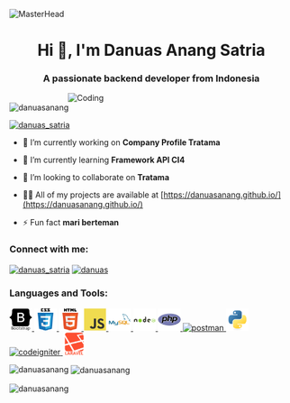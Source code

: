 ![MasterHead](https://i.postimg.cc/DwVhhS55/banneer-danu.png)
<h1 align="center">Hi 👋, I'm Danuas Anang Satria</h1>
<h3 align="center">A passionate backend developer from Indonesia</h3>
<img align="right" alt="Coding" width="400" src="https://camo.githubusercontent.com/5ddf73ad3a205111cf8c686f687fc216c2946a75005718c8da5b837ad9de78c9/68747470733a2f2f7468756d62732e6766796361742e636f6d2f4576696c4e657874446576696c666973682d736d616c6c2e676966">



<p align="left"> <img src="https://komarev.com/ghpvc/?username=danuasanang&label=Profile%20views&color=0e75b6&style=flat" alt="danuasanang" /> </p>

<p align="left"> <a href="https://twitter.com/danuas_satria" target="blank"><img src="https://img.shields.io/twitter/follow/danuas_satria?logo=twitter&style=for-the-badge" alt="danuas_satria" /></a> </p>

- 🔭 I’m currently working on **Company Profile Tratama**

- 🌱 I’m currently learning **Framework API CI4**

- 👯 I’m looking to collaborate on **Tratama**

- 👨‍💻 All of my projects are available at [https://danuasanang.github.io/](https://danuasanang.github.io/)

- ⚡ Fun fact **mari berteman**

<h3 align="left">Connect with me:</h3>
<p align="left">
<a href="https://twitter.com/danuas_satria" target="blank"><img align="center" src="https://raw.githubusercontent.com/rahuldkjain/github-profile-readme-generator/master/src/images/icons/Social/twitter.svg" alt="danuas_satria" height="30" width="40" /></a>
<a href="https://linkedin.com/in/danuas" target="blank"><img align="center" src="https://raw.githubusercontent.com/rahuldkjain/github-profile-readme-generator/master/src/images/icons/Social/linked-in-alt.svg" alt="danuas" height="30" width="40" /></a>
</p>

<h3 align="left">Languages and Tools:</h3>
<p align="left"> <a href="https://getbootstrap.com" target="_blank" rel="noreferrer"> <img src="https://raw.githubusercontent.com/devicons/devicon/master/icons/bootstrap/bootstrap-plain-wordmark.svg" alt="bootstrap" width="40" height="40"/> </a> <a href="https://www.w3schools.com/css/" target="_blank" rel="noreferrer"> <img src="https://raw.githubusercontent.com/devicons/devicon/master/icons/css3/css3-original-wordmark.svg" alt="css3" width="40" height="40"/> </a> <a href="https://www.w3.org/html/" target="_blank" rel="noreferrer"> <img src="https://raw.githubusercontent.com/devicons/devicon/master/icons/html5/html5-original-wordmark.svg" alt="html5" width="40" height="40"/> </a> <a href="https://developer.mozilla.org/en-US/docs/Web/JavaScript" target="_blank" rel="noreferrer"> <img src="https://raw.githubusercontent.com/devicons/devicon/master/icons/javascript/javascript-original.svg" alt="javascript" width="40" height="40"/> </a> <a href="https://www.mysql.com/" target="_blank" rel="noreferrer"> <img src="https://raw.githubusercontent.com/devicons/devicon/master/icons/mysql/mysql-original-wordmark.svg" alt="mysql" width="40" height="40"/> </a> <a href="https://nodejs.org" target="_blank" rel="noreferrer"> <img src="https://raw.githubusercontent.com/devicons/devicon/master/icons/nodejs/nodejs-original-wordmark.svg" alt="nodejs" width="40" height="40"/> </a> <a href="https://www.php.net" target="_blank" rel="noreferrer"> <img src="https://raw.githubusercontent.com/devicons/devicon/master/icons/php/php-original.svg" alt="php" width="40" height="40"/> </a> <a href="https://postman.com" target="_blank" rel="noreferrer"> <img src="https://www.vectorlogo.zone/logos/getpostman/getpostman-icon.svg" alt="postman" width="40" height="40"/> </a> <a href="https://www.python.org" target="_blank" rel="noreferrer"> <img src="https://raw.githubusercontent.com/devicons/devicon/master/icons/python/python-original.svg" alt="python" width="40" height="40"/> </a><a href="https://codeigniter.com" target="_blank" rel="noreferrer"> <img src="https://cdn.worldvectorlogo.com/logos/codeigniter.svg" alt="codeigniter" width="40" height="40"/> </a> <a href="https://laravel.com/" target="_blank" rel="noreferrer"> <img src="https://raw.githubusercontent.com/devicons/devicon/master/icons/laravel/laravel-plain-wordmark.svg" alt="laravel" width="40" height="40"/> </a> </p>

<p><img align="left" src="https://github-readme-stats.vercel.app/api/top-langs?username=danuasanang&show_icons=true&locale=en&layout=compact" alt="danuasanang" /></p>

<p>&nbsp;<img align="center" src="https://github-readme-stats.vercel.app/api?username=danuasanang&show_icons=true&locale=en" alt="danuasanang" /></p>

<p><img align="center" src="https://github-readme-streak-stats.herokuapp.com/?user=danuasanang&" alt="danuasanang" /></p>
